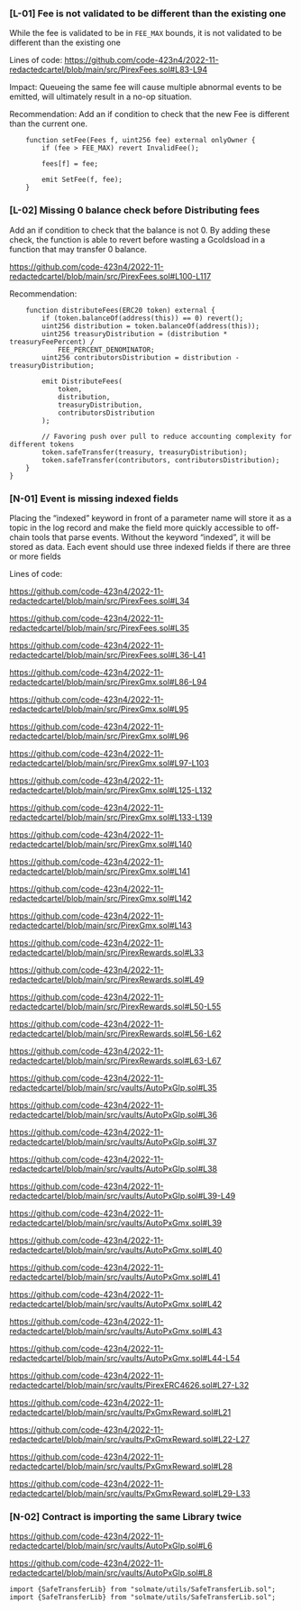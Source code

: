 <h3>[L-01] Fee is not validated to be different than the existing one</h3>

While the fee is validated to be in ```FEE_MAX``` bounds, it is not validated to be different than the existing one

Lines of code: https://github.com/code-423n4/2022-11-redactedcartel/blob/main/src/PirexFees.sol#L83-L94

Impact: Queueing the same fee will cause multiple abnormal events to be emitted, will ultimately result in a no-op situation.

Recommendation: Add an if condition to check that the new Fee is different than the current one.

```solidity
    function setFee(Fees f, uint256 fee) external onlyOwner {
        if (fee > FEE_MAX) revert InvalidFee();

        fees[f] = fee;

        emit SetFee(f, fee);
    }
 ```

<h3>[L-02] Missing 0 balance check before Distributing fees</h3>

Add an if condition to check that the balance is not 0. By adding these check, the function is able to revert before wasting a Gcoldsload in a function that may transfer 0 balance. 

https://github.com/code-423n4/2022-11-redactedcartel/blob/main/src/PirexFees.sol#L100-L117

Recommendation:

```solidity 
    function distributeFees(ERC20 token) external {
        if (token.balanceOf(address(this)) == 0) revert();
        uint256 distribution = token.balanceOf(address(this));
        uint256 treasuryDistribution = (distribution * treasuryFeePercent) /
            FEE_PERCENT_DENOMINATOR;
        uint256 contributorsDistribution = distribution - treasuryDistribution;

        emit DistributeFees(
            token,
            distribution,
            treasuryDistribution,
            contributorsDistribution
        );

        // Favoring push over pull to reduce accounting complexity for different tokens
        token.safeTransfer(treasury, treasuryDistribution);
        token.safeTransfer(contributors, contributorsDistribution);
    }
}
```
<h3>[N-01] Event is missing indexed fields </h3>

Placing the “indexed” keyword in front of a parameter name will store it as a topic in the log record and make the field more quickly accessible to off-chain tools that parse events. Without the keyword “indexed”, it will be stored as data. Each event should use three indexed fields if there are three or more fields

Lines of code:

https://github.com/code-423n4/2022-11-redactedcartel/blob/main/src/PirexFees.sol#L34

https://github.com/code-423n4/2022-11-redactedcartel/blob/main/src/PirexFees.sol#L35

https://github.com/code-423n4/2022-11-redactedcartel/blob/main/src/PirexFees.sol#L36-L41

https://github.com/code-423n4/2022-11-redactedcartel/blob/main/src/PirexGmx.sol#L86-L94

https://github.com/code-423n4/2022-11-redactedcartel/blob/main/src/PirexGmx.sol#L95

https://github.com/code-423n4/2022-11-redactedcartel/blob/main/src/PirexGmx.sol#L96

https://github.com/code-423n4/2022-11-redactedcartel/blob/main/src/PirexGmx.sol#L97-L103

https://github.com/code-423n4/2022-11-redactedcartel/blob/main/src/PirexGmx.sol#L125-L132

https://github.com/code-423n4/2022-11-redactedcartel/blob/main/src/PirexGmx.sol#L133-L139

https://github.com/code-423n4/2022-11-redactedcartel/blob/main/src/PirexGmx.sol#L140

https://github.com/code-423n4/2022-11-redactedcartel/blob/main/src/PirexGmx.sol#L141

https://github.com/code-423n4/2022-11-redactedcartel/blob/main/src/PirexGmx.sol#L142

https://github.com/code-423n4/2022-11-redactedcartel/blob/main/src/PirexGmx.sol#L143

https://github.com/code-423n4/2022-11-redactedcartel/blob/main/src/PirexRewards.sol#L33

https://github.com/code-423n4/2022-11-redactedcartel/blob/main/src/PirexRewards.sol#L49

https://github.com/code-423n4/2022-11-redactedcartel/blob/main/src/PirexRewards.sol#L50-L55

https://github.com/code-423n4/2022-11-redactedcartel/blob/main/src/PirexRewards.sol#L56-L62

https://github.com/code-423n4/2022-11-redactedcartel/blob/main/src/PirexRewards.sol#L63-L67

https://github.com/code-423n4/2022-11-redactedcartel/blob/main/src/vaults/AutoPxGlp.sol#L35

https://github.com/code-423n4/2022-11-redactedcartel/blob/main/src/vaults/AutoPxGlp.sol#L36

https://github.com/code-423n4/2022-11-redactedcartel/blob/main/src/vaults/AutoPxGlp.sol#L37

https://github.com/code-423n4/2022-11-redactedcartel/blob/main/src/vaults/AutoPxGlp.sol#L38

https://github.com/code-423n4/2022-11-redactedcartel/blob/main/src/vaults/AutoPxGlp.sol#L39-L49

https://github.com/code-423n4/2022-11-redactedcartel/blob/main/src/vaults/AutoPxGmx.sol#L39

https://github.com/code-423n4/2022-11-redactedcartel/blob/main/src/vaults/AutoPxGmx.sol#L40

https://github.com/code-423n4/2022-11-redactedcartel/blob/main/src/vaults/AutoPxGmx.sol#L41

https://github.com/code-423n4/2022-11-redactedcartel/blob/main/src/vaults/AutoPxGmx.sol#L42

https://github.com/code-423n4/2022-11-redactedcartel/blob/main/src/vaults/AutoPxGmx.sol#L43

https://github.com/code-423n4/2022-11-redactedcartel/blob/main/src/vaults/AutoPxGmx.sol#L44-L54

https://github.com/code-423n4/2022-11-redactedcartel/blob/main/src/vaults/PirexERC4626.sol#L27-L32

https://github.com/code-423n4/2022-11-redactedcartel/blob/main/src/vaults/PxGmxReward.sol#L21

https://github.com/code-423n4/2022-11-redactedcartel/blob/main/src/vaults/PxGmxReward.sol#L22-L27

https://github.com/code-423n4/2022-11-redactedcartel/blob/main/src/vaults/PxGmxReward.sol#L28

https://github.com/code-423n4/2022-11-redactedcartel/blob/main/src/vaults/PxGmxReward.sol#L29-L33

<h3>[N-02] Contract is importing the same Library twice </h3>

https://github.com/code-423n4/2022-11-redactedcartel/blob/main/src/vaults/AutoPxGlp.sol#L6

https://github.com/code-423n4/2022-11-redactedcartel/blob/main/src/vaults/AutoPxGlp.sol#L8

```solidity 
import {SafeTransferLib} from "solmate/utils/SafeTransferLib.sol";
import {SafeTransferLib} from "solmate/utils/SafeTransferLib.sol"; 
```
